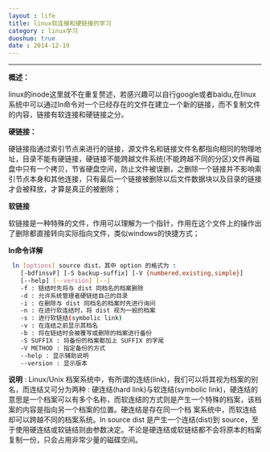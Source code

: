 ```yaml
---
layout : life
title: linux软连接和硬链接的学习
category : linux学习
duoshuo: true
date : 2014-12-19
---
```


<!-- more -->

******

**概述：**
>
linux的inode这里就不在重复赘述，若感兴趣可以自行google或者baidu,在linux系统中可以通过ln命令对一个已经存在的文件在建立一个新的链接，而不复制文件的内容，链接有软连接和硬链接之分。

**硬链接：**

硬链接指通过索引节点来进行的链接，源文件名和链接文件名都指向相同的物理地址，目录不能有硬链接，硬链接不能跨越文件系统(不能跨越不同的分区)文件再磁盘中只有一个拷贝，节省硬盘空间，防止文件被误删，之删除一个链接并不影响索引节点本身和其他连接，只有最后一个链接被删除以后文件数据块以及目录的链接才会被释放，才算是真正的被删除；

**软链接**

软链接是一种特殊的文件，作用可以理解为一个指针，作用在这个文件上的操作出了删除都直接转向实际指向文件，类似windows的快捷方式；

**ln命令详解**

```sh
 ln [options] source dist，其中 option 的格式为 :
　　[-bdfinsvF] [-S backup-suffix] [-V {numbered,existing,simple}]
　　[--help] [--version] [--]
　　-f : 链结时先将与 dist 同档名的档案删除
　　-d : 允许系统管理者硬链结自己的目录
　　-i : 在删除与 dist 同档名的档案时先进行询问
　　-n : 在进行软连结时，将 dist 视为一般的档案
　　-s : 进行软链结(symbolic link)
　　-v : 在连结之前显示其档名
　　-b : 将在链结时会被覆写或删除的档案进行备份
　　-S SUFFIX : 将备份的档案都加上 SUFFIX 的字尾
　　-V METHOD : 指定备份的方式
　　--help : 显示辅助说明
　　--version : 显示版本
```
>
**说明** : Linux/Unix 档案系统中，有所谓的连结(link)，我们可以将其视为档案的别名，而连结又可分为两种 : 硬连结(hard link)与软连结(symbolic link)，硬连结的意思是一个档案可以有多个名称，而软连结的方式则是产生一个特殊的档案，该档案的内容是指向另一个档案的位置。硬连结是存在同一个档 案系统中，而软连结却可以跨越不同的档案系统。ln source dist 是产生一个连结(dist)到 source，至于使用硬连结或软链结则由参数决定。不论是硬连结或软链结都不会将原本的档案复制一份，只会占用非常少量的磁碟空间。

